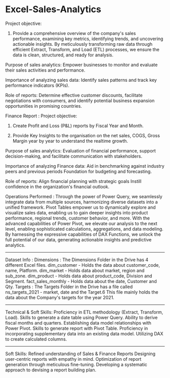 # Excel-Sales-Analytics

Project objective:

1. Provide a comprehensive overview of the company's sales performance, examining key metrics, identifying trends, and uncovering actionable insights. By meticulously transforming raw data through efficient Extract, Transform, and Load (ETL) processes, we ensure the data is clean, structured, and ready for analysis.

Purpose of sales analytics: Empower businesses to monitor and evaluate their sales activities and performance.

Importance of analyzing sales data: Identify sales patterns and track key performance indicators (KPIs).

Role of reports: Determine effective customer discounts, facilitate negotiations with consumers, and identify potential business expansion opportunities in promising countries.

Finance Report :
Project objective:

1. Create Profit and Loss (P&L) reports by Fiscal Year and Month.

2. Provide Key Insights to the organisation on the net sales, COGS, Gross Margin year by year to understand the realtime growth.

Purpose of sales analytics: Evaluation of financial performance, support decision-making, and facilitate communication with stakeholders.

Importance of analyzing Finance data: Aid in benchmarking against industry peers and previous periods Foundation for budgeting and forecasting.

Role of reports: Align financial planning with strategic goals Instill confidence in the organization's financial outlook.

Operations Performed : Through the power of Power Query, we seamlessly integrate data from multiple sources, harmonizing diverse datasets into a unified framework. Pivot Tables empower us to dynamically explore and visualize sales data, enabling us to gain deeper insights into product performance, regional trends, customer behavior, and more. With the advanced capabilities of Power Pivot, we elevate our analysis to the next level, enabling sophisticated calculations, aggregations, and data modeling. By harnessing the expressive capabilities of DAX Functions, we unlock the full potential of our data, generating actionable insights and predictive analytics.

------------------------------

Dataset Info :
Dimensions : The Dimensions Folder in the Drive has 4 different Excel files.
dim_customer - Holds the data about customer_code, name, Platform.
dim_market - Holds data about market, region and sub_zone.
dim_product - Holds data about product_code, Division and Segment.
fact_sales_monthly - Holds data about the date, Customer and Qty.
Targets : The Targets Folder in the Drive has a file called ns_targets_2021 - market, date and the Target.6 This file mainly holds the data about the Company's targets for the year 2021.

-----------------------------

Technical & Soft Skills:
 Proficiency in ETL methodology (Extract, Transform, Load).
 Skills to generate a date table using Power Query.
 Ability to derive fiscal months and quarters.
 Establishing data model relationships with Power Pivot.
 Skills to generate report with Pivot Table.
 Proficiency in incorporating supplementary data into an existing data model.
 Utilizing DAX to create calculated columns.

 -----------------------------
 
Soft Skills:
 Refined understanding of Sales & Finance Reports
 Designing user-centric reports with empathy in mind.
 Optimization of report generation through meticulous fine-tuning.
 Developing a systematic approach to devising a report building plan.

